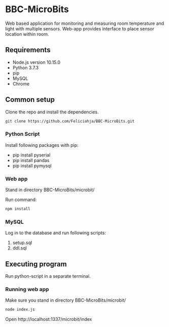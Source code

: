 # BBC-MicroBits
Web based application for monitoring and measuring room temperature and light with multiple sensors. Web-app provides interface to place sensor location within room.

## Requirements

- Node.js version 10.15.0
- Python 3.7.3
- pip
- MySQL
- Chrome


## Common setup

Clone the repo and install the dependencies.
``` sh
git clone https://github.com/Feliciahja/BBC-MicroBits.git
``` 
### Python Script

Install following packages with pip:

- pip install pyserial
- pip install pandas
- pip install pymysql

### Web app

Stand in directory BBC-MicroBits/microbit/

Run command:

``` sh
npm install
``` 
### MySQL

Log in to the database and run following scripts:
1. setup.sql
2. ddl.sql

## Executing program

Run python-script in a separate terminal.

### Running web app

Make sure you stand in directory BBC-MicroBits/microbit/
``` sh
node index.js
``` 
Open http://localhost:1337/microbit/index


